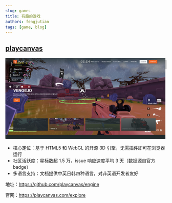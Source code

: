 ```yaml
---
slug: games
title: 有趣的游戏
authors: fengjutian
tags: [game, blog]
---
```


## [playcanvas](https://github.com/playcanvas/engine)

![alt text](./static/imgs/playcanvas.png)

- 核心定位：基于 HTML5 和 WebGL 的开源 3D 引擎，无需插件即可在浏览器运行
- 社区活跃度：星标数超 1.5 万，issue 响应速度平均 3 天（数据源自官方 badge）
- 多语言支持：文档提供中英日韩四种语言，对非英语开发者友好

地址：https://github.com/playcanvas/engine

官网：https://playcanvas.com/explore
